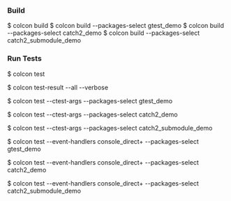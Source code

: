 ### Build

   $ colcon build
   $ colcon build --packages-select gtest_demo
   $ colcon build --packages-select catch2_demo
   $ colcon build --packages-select catch2_submodule_demo


### Run Tests

$ colcon test

$ colcon test-result --all --verbose

$ colcon test --ctest-args --packages-select gtest_demo

$ colcon test --ctest-args --packages-select catch2_demo

$ colcon test --ctest-args --packages-select catch2_submodule_demo

$ colcon test --event-handlers console_direct+ --packages-select gtest_demo

$ colcon test --event-handlers console_direct+ --packages-select catch2_demo

$ colcon test --event-handlers console_direct+ --packages-select catch2_submodule_demo

